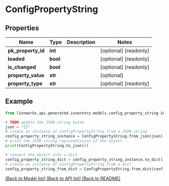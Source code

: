 # ConfigPropertyString


## Properties

Name | Type | Description | Notes
------------ | ------------- | ------------- | -------------
**pk_property_id** | **int** |  | [optional] [readonly] 
**loaded** | **bool** |  | [optional] [readonly] 
**is_changed** | **bool** |  | [optional] [readonly] 
**property_value** | **str** |  | [optional] 
**property_type** | **str** |  | [optional] [readonly] 

## Example

```python
from linnworks_api.generated.inventory.models.config_property_string import ConfigPropertyString

# TODO update the JSON string below
json = "{}"
# create an instance of ConfigPropertyString from a JSON string
config_property_string_instance = ConfigPropertyString.from_json(json)
# print the JSON string representation of the object
print(ConfigPropertyString.to_json())

# convert the object into a dict
config_property_string_dict = config_property_string_instance.to_dict()
# create an instance of ConfigPropertyString from a dict
config_property_string_from_dict = ConfigPropertyString.from_dict(config_property_string_dict)
```
[[Back to Model list]](../README.md#documentation-for-models) [[Back to API list]](../README.md#documentation-for-api-endpoints) [[Back to README]](../README.md)


